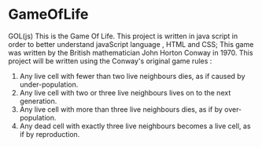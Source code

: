 # GameOfLife
GOL(js)
This is the Game Of Life.
This project is written in java script in order to better understand javaScript language , HTML and CSS; 
This game was written by the British mathematician John Horton Conway in 1970.
This project will be written using the Conway's original game rules :

  1. Any live cell with fewer than two live neighbours dies, as if caused by under-population.
  2. Any live cell with two or three live neighbours lives on to the next generation.
  3. Any live cell with more than three live neighbours dies, as if by over-population.
  4. Any dead cell with exactly three live neighbours becomes a live cell, as if by reproduction.
